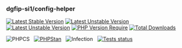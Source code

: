 ### dgfip-si1/config-helper

[![Latest Stable Version](http://poser.pugx.org/dgfip-si1/config-helper/v)](https://packagist.org/packages/dgfip-si1/config-helper)
[![Latest Unstable Version](http://poser.pugx.org/dgfip-si1/config-helper/v/unstable)](https://packagist.org/packages/dgfip-si1/config-helper)
[![Latest Unstable Version](https://img.shields.io/github/languages/top/si1-sdp/config-helper)](https://packagist.org/packages/dgfip-si1/config-helper)
[![PHP Version Require](http://poser.pugx.org/dgfip-si1/config-helper/require/php)](https://packagist.org/packages/dgfip-si1/config-helper)
[![Total Downloads](http://poser.pugx.org/dgfip-si1/config-helper/downloads)](https://packagist.org/packages/dgfip-si1/config-helper)

![PHPCS](https://img.shields.io/badge/PHPcs-ok-brightgreen)&nbsp;&nbsp;
[![PHPStan](https://img.shields.io/badge/PHPStan-max-brightgreen.svg?style=flat)](https://github.com/phpstan/phpstan)&nbsp;&nbsp;
![Infection](https://img.shields.io/badge/infection-ok-brightgreen)&nbsp;&nbsp;
[![Tests status](https://github.com/si1-sdp/config-helper/actions/workflows/ci.yaml/badge.svg)](https://github.com/si1-sdp/config-helper/actions/workflows/ci.yaml)&nbsp;&nbsp;
<!-- [![Coverage](https://github.com/si1-sdp/config-helper/tests/coverage.svg)](https://github.com/si1-sdp/config-helper/actions/workflows/ci.yaml) -->